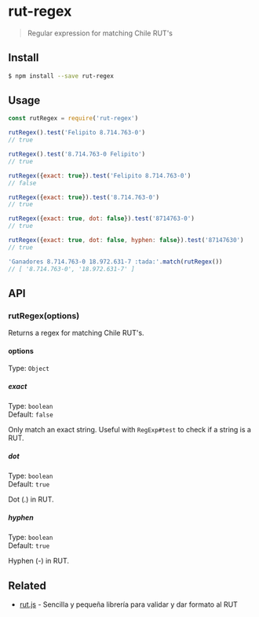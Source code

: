 # rut-regex

> Regular expression for matching Chile RUT's

## Install

```bash
$ npm install --save rut-regex
```

## Usage

```js
const rutRegex = require('rut-regex')

rutRegex().test('Felipito 8.714.763-0')
// true

rutRegex().test('8.714.763-0 Felipito')
// true

rutRegex({exact: true}).test('Felipito 8.714.763-0')
// false

rutRegex({exact: true}).test('8.714.763-0')
// true

rutRegex({exact: true, dot: false}).test('8714763-0')
// true

rutRegex({exact: true, dot: false, hyphen: false}).test('87147630')
// true

'Ganadores 8.714.763-0 18.972.631-7 :tada:'.match(rutRegex())
// [ '8.714.763-0', '18.972.631-7' ]
```

## API

### rutRegex(options)

Returns a regex for matching Chile RUT's.

#### options

Type: `Object`

##### exact

Type: `boolean`<br>
Default: `false`

Only match an exact string. Useful with `RegExp#test` to check if a string is a RUT.

##### dot

Type: `boolean`<br>
Default: `true`

Dot (.) in RUT.

##### hyphen

Type: `boolean`<br>
Default: `true`

Hyphen (-) in RUT.

## Related

- [rut.js](https://github.com/jlobos/rut.js) - Sencilla y pequeña librería para validar y dar formato al RUT
